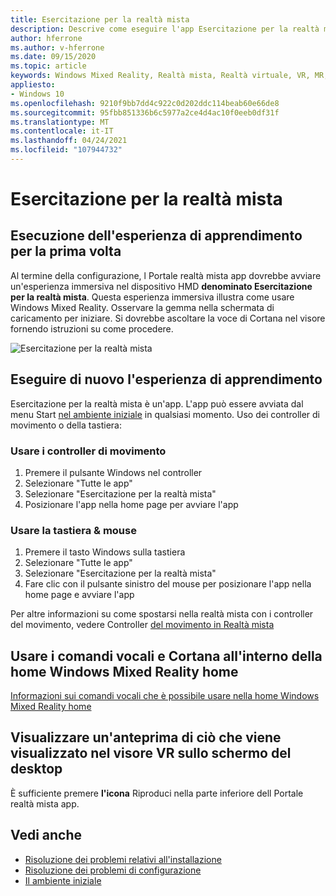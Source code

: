 ```yaml
---
title: Esercitazione per la realtà mista
description: Descrive come eseguire l'app Esercitazione per la realtà mista e come spostarsi Windows Mixed Reality.
author: hferrone
ms.author: v-hferrone
ms.date: 09/15/2020
ms.topic: article
keywords: Windows Mixed Reality, Realtà mista, Realtà virtuale, VR, MR, Esercitazione, Introduzione
appliesto:
- Windows 10
ms.openlocfilehash: 9210f9bb7dd4c922c0d202ddc114beab60e66de8
ms.sourcegitcommit: 95fbb851336b6c5977a2ce4d4ac10f0eeb0df31f
ms.translationtype: MT
ms.contentlocale: it-IT
ms.lasthandoff: 04/24/2021
ms.locfileid: "107944732"
---
```

# <a name="learn-mixed-reality"></a>Esercitazione per la realtà mista

## <a name="running-the-learning-experience-for-the-first-time"></a>Esecuzione dell'esperienza di apprendimento per la prima volta

Al termine della configurazione, l Portale realtà mista app dovrebbe avviare un'esperienza immersiva nel dispositivo HMD **denominato Esercitazione per la realtà mista**. Questa esperienza immersiva illustra come usare Windows Mixed Reality. Osservare la gemma nella schermata di caricamento per iniziare. Si dovrebbe ascoltare la voce di Cortana nel visore fornendo istruzioni su come procedere.

![Esercitazione per la realtà mista](images/file-learnmixedrealitystart.png)

## <a name="rerun-the-learning-experience"></a>Eseguire di nuovo l'esperienza di apprendimento

Esercitazione per la realtà mista è un'app. L'app può essere avviata dal menu Start [nel ambiente iniziale](your-mixed-reality-home.md) in qualsiasi momento. Uso dei controller di movimento o della tastiera:

### <a name="use-your-motion-controllers"></a>Usare i controller di movimento

1. Premere il pulsante Windows nel controller
2. Selezionare "Tutte le app"
3. Selezionare "Esercitazione per la realtà mista"
4. Posizionare l'app nella home page per avviare l'app

### <a name="use-your-mouse--keyboard"></a>Usare la tastiera & mouse

1. Premere il tasto Windows sulla tastiera
2. Selezionare "Tutte le app"
3. Selezionare "Esercitazione per la realtà mista"
4. Fare clic con il pulsante sinistro del mouse per posizionare l'app nella home page e avviare l'app

Per altre informazioni su come spostarsi nella realtà mista con i controller del movimento, vedere Controller [del movimento in Realtà mista](controllers-in-wmr.md)

## <a name="use-voice-commands-and-cortana-inside-of-the-windows-mixed-reality-home"></a>Usare i comandi vocali e Cortana all'interno della home Windows Mixed Reality home

[Informazioni sui comandi vocali che è possibile usare nella home Windows Mixed Reality home](https://support.microsoft.com/help/4041322/windows-10-speech-in-windows-mixed-reality)

## <a name="show-a-preview-of-what-im-seeing-in-my-headset-on-my-desktops-screen"></a>Visualizzare un'anteprima di ciò che viene visualizzato nel visore VR sullo schermo del desktop

È sufficiente premere **l'icona** Riproduci nella parte inferiore dell Portale realtà mista app.

## <a name="see-also"></a>Vedi anche

* [Risoluzione dei problemi relativi all'installazione](installation_errors.md)
* [Risoluzione dei problemi di configurazione](wmr-setup-faq.yml)
* [Il ambiente iniziale](your-mixed-reality-home.md)
